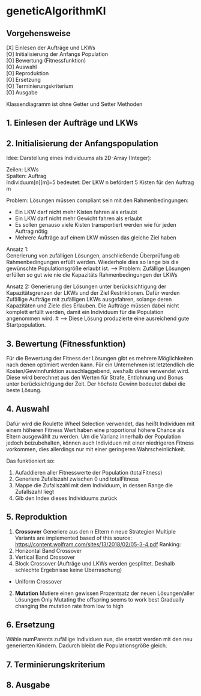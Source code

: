 # geneticAlgorithmKI
## Vorgehensweise
[X] Einlesen der Aufträge und LKWs  
[O] Initialisierung der Anfangs Population  
[O] Bewertung (Fitnessfunktion)  
[O] Auswahl  
[O] Reproduktion     
[O] Ersetzung  
[O] Terminierungskriterium  
[O] Ausgabe  

Klassendiagramm ist ohne Getter und Setter Methoden

## 1. Einlesen der Aufträge und LKWs

## 2. Initialisierung der Anfangspopulation
  
Idee: Darstellung eines Individuums als 2D-Array (Integer):  

Zeilen: LKWs  
Spalten: Auftrag  
Individuum[n][m]=5 bedeutet: Der LKW n befördert 5 Kisten für den Auftrag m

Problem: Lösungen müssen compliant sein mit den Rahmenbedingungen:
- Ein LKW darf nicht mehr Kisten fahren als erlaubt
- Ein LKW darf nicht mehr Gewicht fahren als erlaubt
- Es sollen genauso viele Kisten transportiert werden wie für jeden Auftrag nötig
- Mehrere Aufträge auf einem LKW müssen das gleiche Ziel haben

Ansatz 1:  
Generierung von zufälligen Lösungen, anschließende Überprüfung ob Rahmenbedingungen erfüllt werden. Wiederhole dies so lange bis die gewünschte Populationsgröße erlaubt ist.
--> Problem: Zufällige Lösungen erfüllen so gut wie nie die Kapazitäts Rahmenbedingungen der LKWs

Ansatz 2: 
Generierung der Lösungen unter berücksichtigung der Kapazitätsgrenzen der LKWs und der Ziel Restriktionen. Dafür werden Zufällige Aufträge mit zufälligen LKWs ausgefahren, solange deren Kapazitäten und Ziele dies Erlauben. Die Aufträge müssen dabei nicht komplett erfüllt werden, damit ein Individuum für die Population angenommen wird. #
--> Diese Lösung produzierte eine ausreichend gute Startpopulation.

## 3. Bewertung (Fitnessfunktion)  
Für die Bewertung der Fitness der Lösungen gibt es mehrere Möglichkeiten nach denen optimiert werden kann. Für ein Unternehmen ist letztendlich die Kosten/Gewinnfunktion ausschlaggebend, weshalb diese verwendet wird. Diese wird berechnet aus den Werten für Strafe, Entlohnung und Bonus unter berücksichtigung der Zeit.
Der höchste Gewinn bedeutet dabei die beste Lösung.

## 4. Auswahl
Dafür wird die Roulette Wheel Selection verwendet, das heißt Individuen mit einem höheren Fitness Wert haben eine proportional höhere Chance als Eltern ausgewählt zu werden. Um die Varianz innerhalb der Population jedoch beizubehalten, können auch Individuen mit einer niedrigeren Fitness vorkommen, dies allerdings nur mit einer geringeren Wahrscheinlichkeit. 

Das funktioniert so:
1. Aufaddieren aller Fitnesswerte der Population (totalFitness)
2. Generiere Zufallszahl zwischen 0 und totalFitness
3. Mappe die Zufallszahl mit dem Individuum, in dessen Range die Zufallszahl liegt
4. Gib den Index dieses Individuums zurück

## 5. Reproduktion
1. **Crossover**
Generiere aus den n Eltern n neue Strategien
Multiple Variants are implemented based of this source: https://content.wolfram.com/sites/13/2018/02/05-3-4.pdf
Ranking: 
1. Horizontal Band Crossover
2. Vertical Band Crossover
3. Block Crossover (Aufträge und LKWs werden gesplittet. Deshalb schlechte Ergebnisse keine Überraschung)

- Uniform Crossover

2. **Mutation**
Mutiere einen gewissen Prozentsatz der neuen Lösungen/aller Lösungen
Only Mutating the offspring seems to work best
Gradually changing the mutation rate from low to high
## 6. Ersetzung
Wähle numParents zufällige Individuen aus, die ersetzt werden mit den neu generierten Kindern. Dadurch bleibt die Populationsgröße gleich.
## 7. Terminierungskriterium
## 8. Ausgabe